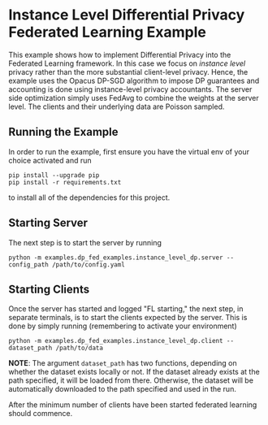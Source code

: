 # Instance Level Differential Privacy Federated Learning Example

This example shows how to implement Differential Privacy into the Federated Learning framework. In this case we focus on *instance level* privacy rather than the more substantial client-level privacy. Hence, the example uses the Opacus DP-SGD algorithm to impose DP guarantees and accounting is done using instance-level privacy accountants. The server side optimization simply uses FedAvg to combine the weights at the server level. The clients and their underlying data are Poisson sampled.

## Running the Example
In order to run the example, first ensure you have the virtual env of your choice activated and run
```
pip install --upgrade pip
pip install -r requirements.txt
```
to install all of the dependencies for this project.

## Starting Server

The next step is to start the server by running
```
python -m examples.dp_fed_examples.instance_level_dp.server --config_path /path/to/config.yaml
```

## Starting Clients

Once the server has started and logged "FL starting," the next step, in separate terminals, is to start the clients expected by the server. This is done by simply running (remembering to activate your environment)
```
python -m examples.dp_fed_examples.instance_level_dp.client --dataset_path /path/to/data
```
**NOTE**: The argument `dataset_path` has two functions, depending on whether the dataset exists locally or not. If
the dataset already exists at the path specified, it will be loaded from there. Otherwise, the dataset will be
automatically downloaded to the path specified and used in the run.

After the minimum number of clients have been started federated learning should commence.

